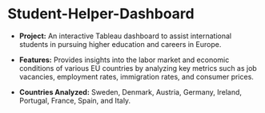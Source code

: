 # Student-Helper-Dashboard

- **Project:** An interactive Tableau dashboard to assist international students in pursuing higher education and careers in Europe.

- **Features:** Provides insights into the labor market and economic conditions of various EU countries by analyzing key metrics such as job vacancies, employment rates, immigration rates, and consumer prices.

- **Countries Analyzed:** Sweden, Denmark, Austria, Germany, Ireland, Portugal, France, Spain, and Italy.